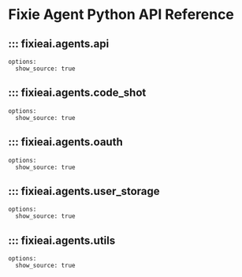 # Fixie Agent Python API Reference

## ::: fixieai.agents.api
    options:
      show_source: true

## ::: fixieai.agents.code_shot
    options:
      show_source: true

## ::: fixieai.agents.oauth
    options:
      show_source: true

## ::: fixieai.agents.user_storage
    options:
      show_source: true

## ::: fixieai.agents.utils
    options:
      show_source: true
